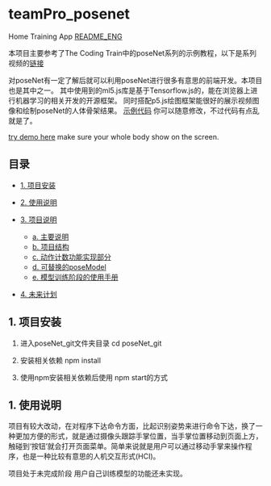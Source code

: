 # teamPro_posenet
 Home Training App [README_ENG](README_ENG.md)
 
 本项目主要参考了The Coding Train中的poseNet系列的示例教程，以下是系列视频的[链接](https://www.youtube.com/watch?v=OIo-DIOkNVg)

 对poseNet有一定了解后就可以利用poseNet进行很多有意思的前端开发。本项目也是其中之一。
 其中使用到的ml5.js库是基于Tensorflow.js的，能在浏览器上进行机器学习的相关开发的开源框架。
 同时搭配p5.js绘图框架能很好的展示视频图像和绘制poseNet的人体骨架结果。
 [示例代码](https://editor.p5js.org/neng5201314/sketches/ptEcLMvXY)
你可以随意修改，不过代码有点乱就是了。

[try demo here](https://editor.p5js.org/neng5201314/present/ptEcLMvXY) make sure your whole body show on the screen.
 ## 目录
 * [1. 项目安装](#1)

 * [2. 使用说明](#2)

 * [3. 项目说明](#3)

   * [a. 主要说明](#31)
   * [b. 项目结构](#32)
   * [c. 动作计数功能实现部分](#33)
   * [d. 可替换的poseModel](#34)
   * [e. 模型训练阶段的使用手册](#35)
 * [4. 未来计划](#4)

<h2 id="1">1. 项目安装</h2>
 
 1. 进入poseNet_git文件夹目录 cd poseNet_git
 
 2. 安装相关依赖 npm install
 
 3. 使用npm安装相关依赖后使用 npm start的方式

<h2 id="2">1. 使用说明</h2> 
项目有较大改动，在对程序下达命令方面，比起识别姿势来进行命令下达，换了一种更加方便的形式，就是通过摄像头跟踪手掌位置，当手掌位置移动到页面上方，触碰到‘按钮’就会打开页面菜单。简单来说就是用户可以通过移动手掌来操作程序，也是一种比较有意思的人机交互形式(HCI)。

项目处于未完成阶段
用户自己训练模型的功能还未实现。
 






